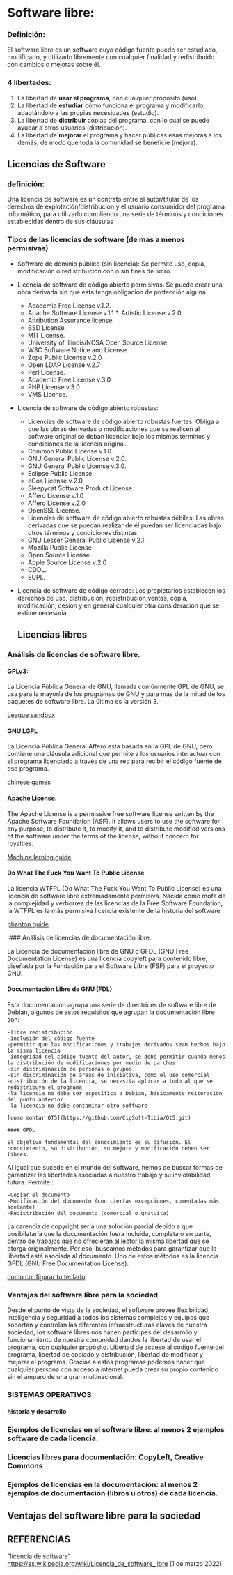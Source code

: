 # Software libre: 
   
### Definición:

El software libre es un software cuyo código fuente puede ser estudiado, modificado, y utilizado libremente con cualquier finalidad y redistribuido con cambios o mejoras sobre él.

### 4 libertades: 

1. 	La libertad de **usar el programa**, con cualquier propósito (uso).
2. 	La libertad de **estudiar** cómo funciona el programa y modificarlo, adaptándolo a las propias necesidades (estudio).
3. 	La libertad de **distribuir** copias del programa, con lo cual se puede ayudar a otros usuarios (distribución).
4. 	La libertad de **mejorar** el programa y hacer públicas esas mejoras a los demás, de modo que toda la comunidad se beneficie (mejora). 

## Licencias de Software
      
 ### definición:
 
 Una licencia de software es un contrato entre el autor/titular de los derechos de explotación/distribución y el usuario consumidor del programa informático, para utilizarlo cumpliendo una serie de términos y condiciones establecidas dentro de sus cláusulas
        
 ### Tipos de las licencias de software (de mas a menos permisivas)
 
* Software de dominio público (sin licencia): Se permite uso, copia, modificación o redistribución con o sin fines de lucro. 

* Licencia de software de código abierto permisivas: Se puede crear una obra derivada sin que esta tenga obligación de protección alguna.
 
 
    * Academic Free License v.1.2.
    * Apache Software License v.1.1
    *. Artistic License v.2.0
    * Attribution Assurance license.
    * BSD License.
    * MIT License.
    * University of Illinois/NCSA Open Source License.
    * W3C Software Notice and License.
    * Zope Public License v.2.0
    * Open LDAP License v.2.7
    * Perl License.
    * Academic Free License v.3.0
    * PHP License v.3.0
    * VMS License.
    
* Licencia de software de código abierto robustas:

   - Licencias de software de código abierto robustas fuertes: Obliga a que las obras derivadas o modificaciones que se realicen al software original se deban licenciar bajo los mismos términos y condiciones de la licencia original. 
    
    
    * Common Public License v.1.0.
    * GNU General Public License v.2.0.
    * GNU General Public License v.3.0.
    * Eclipse Public License.
    * eCos License v.2.0
    * Sleepycat Software Product License.
    * Affero License v.1.0
    * Affero License v.2.0
    * OpenSSL License.
     
     
   - Licencias de software de código abierto robustas débiles: Las obras derivadas que se puedan realizar de él puedan ser licenciadas bajo otros términos y condiciones distintas.
    
    
    * GNU Lesser General Public License v.2.1.
    * Mozilla Public License
    * Open Source License.
    * Apple Source License v.2.0
    * CDDL.
    * EUPL.
     
* Licencia de software de código cerrado: Los propietarios establecen los derechos de uso, distribución, redistribución,ventas, copia, modificación, cesión y en general cualquier otra consideración que se estime necesaria. 
 
  ## Licencias libres
       
### Análisis de licencias de software libre.

#### GPLv3: 

La Licencia Pública General de GNU, llamada comúnmente GPL de GNU, se usa para la mayoría de los programas de GNU y para más de la mitad de los paquetes de software libre. La última es la versión 3. 

[League sandbox](https://github.com/LeagueSandbox/GameServer.git)

#### GNU LGPL

La Licencia Pública General Affero esta basada en la GPL de GNU, pero contiene una cláusula adicional que permite a los usuarios interactuar con el programa licenciado a través de una red para recibir el código fuente de ese programa.

[chinese games](https://github.com/rwv/chinese-dos-games.git)

#### Apache License.

The Apache License is a permissive free software license written by the Apache Software Foundation (ASF). It allows users to use the software for any purpose, to distribute it, to modify it, and to distribute modified versions of the software under the terms of the license, without concern for royalties.

[Machine lerning guide](https://github.com/tensorflow/tensorflow.git)

#### Do What The Fuck You Want To Public License

La licencia WTFPL (Do What The Fuck You Want To Public License) es una licencia de software libre extremadamente permisiva. Nacida como mofa de la complejidad y verborrea de las licencias de la Free Software Foundation, la WTFPL es la más permisiva licencia existente de la historia del software

[phanton guide](https://github.com/satwikkansal/wtfpython.git)

 ### Análisis de licencias de documentación libre.

La Licencia de documentación libre de GNU o GFDL (GNU Free Documentation License) es una licencia copyleft para contenido libre, diseñada por la Fundación para el Software Libre (FSF) para el proyecto GNU.

#### Documentación Libre de GNU (FDL)

Esta documentación agrupa una serie de directrices de software libre de Debian, algunos de estos requisitos que agrupan la documentación libre son:

    -libre redistribución
    -inclusión del código fuente
    -permitir que las modificaciones y trabajos derivados sean hechos bajo la misma licencia
    -integridad del código fuente del autor, se debe permitir cuando menos la distribución de modificaciones por medio de parches
    -sin discriminación de personas o grupos
    -sin discriminación de áreas de iniciativa, como el uso comercial
    -distribución de la licencia, se necesita aplicar a todo al que se redistribuya el programa
    -la licencia no debe ser específica a Debian, básicamente reiteración del punto anterior
    -la licencia no debe contaminar otro software
    
    [como montar QT5](https://github.com/CipSoft-Tibia/Qt5.git)
    
    #### GFDL
    
    El objetivo fundamental del conocimiento es su difusión. El conocimiento, su distribución, su mejora y modificación deben ser libres.
Al igual que sucede en el mundo del software, hemos de buscar formas de garantizar las libertades asociadas a nuestro trabajo y su inviolabilidad futura. Permite :

    -Copiar el documento
    -Modificación del documento (con ciertas excepciones, comentadas más adelante)
    -Redistribución del documento (comercial o gratuita)

La carencia de copyright sería una solución parcial debido a que posibilataría que la documentación fuera incluida, completa o en parte, dentro de trabajos que no ofrecieran al lector la misma libertad que se otorga originalmente. Por eso, buscamos métodos para garantizar que la libertad esté asociada al documento. Uno de estos métodos es la licencia GFDL (GNU Free Documentation License). 

[como configurar tu teclado](https://github.com/Romanio0089/WHID-Cactus-Flash-Guide.git)

### Ventajas del software libre para la sociedad

Desde el punto de vista de la sociedad, el software provee flexibilidad, inteligencia y seguridad a todos los sistemas complejos y equipos que soportan y controlan las diferentes infraestructuras claves de nuestra sociedad, los software libres nos hacen participes del desarrollo y funcionamiento de nuestra comunidad dandos la libertad de usar el programa, con cualquier propósito. Libertad de acceso al código fuente del programa, libertad de copiado y distribución, libertad de modificar y mejorar el programa. Gracias a estos programas podemos hacer que cualquier persona con acceso a internet pueda crear su propio contenido sin el amparo de una gran multinacional.

### SISTEMAS OPERATIVOS

#### historia y desarrollo 

### Ejemplos de licencias en el software libre: al menos 2 ejemplos software de cada licencia.
###  Licencias libres para documentación: CopyLeft, Creative Commons
### Ejemplos de licencias en la documentación: al menos 2 ejemplos de documentación (libros u otros) de cada licencia.
## Ventajas del software libre para la sociedad
## REFERENCIAS

"licencia de software" https://es.wikipedia.org/wiki/Licencia_de_software_libre (1 de marzo 2022)

